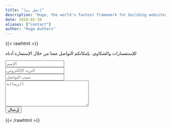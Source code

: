 ```yaml
---
title: "إتصل بنا"
description: "Hugo, the world's fastest framework for building websites"
date: 2019-02-30
aliases: ["contact"]
author: "Hugo Authors"
---
```


{{< rawhtml >}}

<div class="content">
    <p class="mb-2">للإستفسارات والشكاوي، بإمكانكم التواصل معنا من خلال الإستمارة أدناه</p>
    <form name=contact action=https://formspree.io/f/mayjrrko method=post>
    <div class="mb-4">
         <input type=text placeholder="الإسم" name=name class="w-full p-4 bg-gray-200 border border-gray-200 focus:outline-none focus:bg-white focus:border-gray-500" required>
    </div>
    <div class="mb-4">
        <input type=text placeholder="البريد الإلكتروني" name=mail class="w-full p-4 bg-gray-200 border border-gray-200 focus:outline-none focus:bg-white focus:border-gray-500" required>
    </div>
    <div class="mb-4">
        <input type=text placeholder="سبب التواصل" name=title class="w-full p-4 bg-gray-200 border border-gray-200 focus:outline-none focus:bg-white focus:border-gray-500" required>
    </div>
    <div class="mb-4">
        <textarea rows=5 cols=30 placeholder="الرسالة" name=message class="w-full p-4 bg-gray-200 border border-gray-200 focus:outline-none focus:bg-white focus:border-gray-500" required></textarea>
    </div>
    <input type=submit value="إرسال" class="w-full button duration-100 py-2 bg-gray-800 text-white cursor-pointer transition-colors hover:bg-gray-600">
    </form>
</div>
{{< /rawhtml >}}
